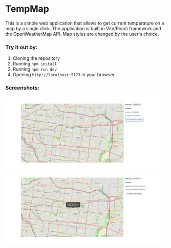 TempMap
=======
This is a simple web application that allows to get current temperature on a map by a single click.
The application is built in Vite/React framework and the OpenWeatherMap API.
Map styles are changed by the user's choice.

### Try it out by:
1. Cloning the repository
2. Running `npm install`
3. Running `npm run dev`
4. Opening `http://localhost:5173` in your browser

### Screenshots: 
![img.png](public/img.png)
![img.png](public/img1.png)

